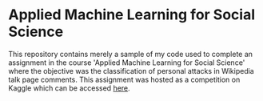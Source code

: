 # Applied Machine Learning for Social Science

This repository contains merely a sample of my code used to complete an assignment in the course 'Applied Machine Learning for Social Science' where the objective was the classification of personal attacks in Wikipedia talk page comments. This assignment was hosted as a competition on Kaggle which can be accessed [here](https://www.kaggle.com/c/my474-classification-challenge-2021).
